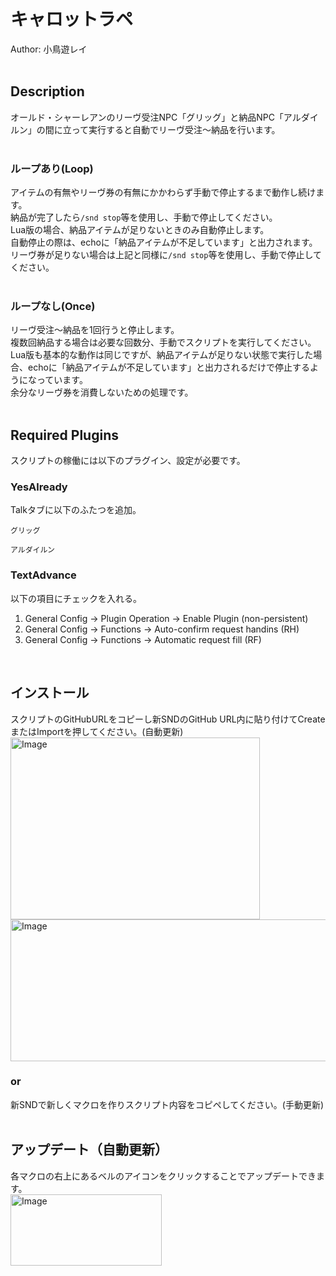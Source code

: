 # キャロットラペ<br/>
Author: 小鳥遊レイ
<br/>
<br/>

## Description<br/>
オールド・シャーレアンのリーヴ受注NPC「グリッグ」と納品NPC「アルダイルン」の間に立って実行すると自動でリーヴ受注～納品を行います。<br/>
<br/>

### ループあり(Loop)<br/>
アイテムの有無やリーヴ券の有無にかかわらず手動で停止するまで動作し続けます。<br/>
納品が完了したら`/snd stop`等を使用し、手動で停止してください。<br/>
Lua版の場合、納品アイテムが足りないときのみ自動停止します。<br/>
自動停止の際は、echoに「納品アイテムが不足しています」と出力されます。<br/>
リーヴ券が足りない場合は上記と同様に`/snd stop`等を使用し、手動で停止してください。<br/>
<br/>

### ループなし(Once)<br/>
リーヴ受注～納品を1回行うと停止します。<br/>
複数回納品する場合は必要な回数分、手動でスクリプトを実行してください。<br/>
Lua版も基本的な動作は同じですが、納品アイテムが足りない状態で実行した場合、echoに「納品アイテムが不足しています」と出力されるだけで停止するようになっています。<br/>
余分なリーヴ券を消費しないための処理です。<br/>
<br/>

## Required Plugins<br/>
スクリプトの稼働には以下のプラグイン、設定が必要です。<br/>

### YesAlready <br/>
Talkタブに以下のふたつを追加。<br/>
```
グリッグ
```
```
アルダイルン
```

### TextAdvance<br/>
以下の項目にチェックを入れる。<br/>
1.  General Config -> Plugin Operation -> Enable Plugin (non-persistent)<br/>
2.  General Config -> Functions -> Auto-confirm request handins (RH)<br/>
3.  General Config -> Functions -> Automatic request fill (RF)<br/>
<br/>

## インストール<br/>
スクリプトのGitHubURLをコピーし新SNDのGitHub URL内に貼り付けてCreateまたはImportを押してください。(自動更新)<br/>
<img width="399" height="291" alt="Image" src="https://github.com/user-attachments/assets/2038f686-9678-46ff-aa63-6aadcd4945eb" /><br/>
<img width="704" height="227" alt="Image" src="https://github.com/user-attachments/assets/dcd89f9d-8a4a-42b6-ba0b-b269e90f685c" />

### or

新SNDで新しくマクロを作りスクリプト内容をコピペしてください。(手動更新)<br/>
<br/>

## アップデート（自動更新）<br/>
各マクロの右上にあるベルのアイコンをクリックすることでアップデートできます。<br/>
<img width="242" height="114" alt="Image" src="https://github.com/user-attachments/assets/2be03133-549a-48e4-b230-e241d7c28369" />